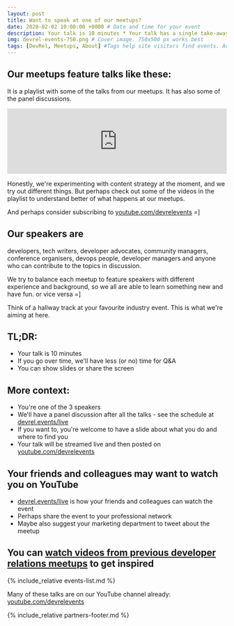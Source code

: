 ```yaml
---
layout: post
title: Want to speak at one of our meetups?
date: 2020-02-02 10:00:00 +0000 # Date and time for your event
description: Your talk is 10 minutes * Your talk has a single take-away message * You can show slides or share a screen * Read on for more context and FAQ # Post description
img: devrel-events-750.png # Cover image. 750x500 px works best 
tags: [DevRel, Meetups, About] #Tags help site visitors find events. Add an own tag i.e. DevrelFolks and a city, if you feel like it 
---
```


## Our meetups feature talks like these:
It is a playlist with some of the talks from our meetups. It has also some of the panel discussions.

<div class="embed-youtube">
<iframe width="100%" height="auto" src="https://www.youtube.com/embed/videoseries?list=PLOY5WvYhE7ctJQHhoh73lp87BUFcFECfR" frameborder="0" allow="accelerometer; autoplay; encrypted-media; gyroscope; picture-in-picture" allowfullscreen></iframe></div>

Honestly, we're experimenting with content strategy at the moment, and we try out different things. But perhaps check out some of the videos in the playlist to understand better of what happens at our meetups.

And perhaps consider subscribing to [youtube.com/devrelevents](https://www.youtube.com/devrelevents) =]

## Our speakers are 
developers, tech writers, developer advocates, community managers, conference organisers, devops people, developer managers and anyone who can contribute to the topics in discussion. 

We try to balance each meetup to feature speakers with different experience and background, so we all are able to learn something new and have fun. or vice versa =] 

Think of a hallway track at your favourite industry event. This is what we're aiming at here.

## TL;DR:
* Your talk is 10 minutes
* If you go over time, we'll have less (or no) time for Q&A
* You can show slides or share the screen

## More context:
* You're one of the 3 speakers
* We'll have a panel discussion after all the talks - see the schedule at [devrel.events/live](https://devrel.events/live/)
* If you want to, you're welcome to have a slide about what you do and where to find you
* Your talk will be streamed live and then posted on [youtube.com/devrelevents](https://www.youtube.com/devrelevents)

## Your friends and colleagues may want to watch you on YouTube
* [devrel.events/live](https://devrel.events/live/) is how your friends and colleagues can watch the event
* Perhaps share the event to your professional network
* Maybe also suggest your marketing department to tweet about the meetup



## You can [watch videos from previous developer relations meetups](https://www.youtube.com/playlist?list=PLOY5WvYhE7ctJQHhoh73lp87BUFcFECfR) to get inspired

{% include_relative events-list.md %}

Many of these talks are on our YouTube channel already: [youtube.com/devrelevents](https://www.youtube.com/devrelevents)

{% include_relative partners-footer.md %}